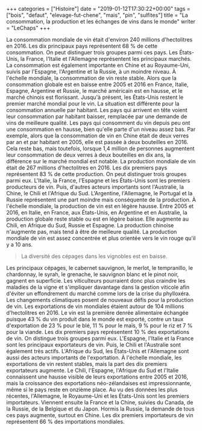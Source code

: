 +++
categories = ["Histoire"]
date = "2019-01-12T17:30:22+00:00"
tags = ["bois", "defaut", "elevage-fut-chene", "mais", "pin", "sulfites"] 
title = "La consommation, la production et les échanges de vins dans le monde"
writer = "LeChaps"
+++

La consommation mondiale de vin était d'environ 240 millions d'hectolitres en 2016. Les dix principaux pays représentent 68 % de cette consommation. On peut distinguer trois groupes parmi ces pays. Les États-Unis, la France, l'Italie et l'Allemagne représentent les principaux marchés. La consommation est également importante en Chine et au Royaume-Uni, suivis par l'Espagne, l'Argentine et la Russie, à un moindre niveau.
À l'échelle mondiale, la consommation de vin reste stable. Alors que la consommation globale est en baisse entre 2005 et 2016 en France, Italie, Espagne, Argentine et Russie, le marché américain est en hausse, et le marché chinois est florissant. Jusqu'à présent, les États-Unis restent le premier marché mondial pour le vin. La situation est différente pour la consommation annuelle par habitant. Les pays qui arrivent en tête voient leur consommation par habitant baisser, remplacée par une demande de vins de meilleure qualité. Les pays qui consomment du vin depuis peu ont une consommation en hausse, bien qu'elle parte d'un niveau assez bas. Par exemple, alors que la consommation de vin en Chine était de deux verres par an et par habitant en 2005, elle est passée à deux bouteilles en 2016. Cela reste bas, mais toutefois, lorsque 1,4 million de personnes augmentent leur consommation de deux verres à deux bouteilles en dix ans, la différence sur le marché mondial est notable. La production mondiale de vin était de 267 millions d'hectolitres en 2016.
Les dix premiers pays représentent 83 % de cette production. On peut distinguer trois groupes parmi eux. L'Italie, la France, l'Espagne et les États-Unis sont les premiers producteurs de vin. Puis, d'autres acteurs importants sont l'Australie, la Chine, le Chili et l'Afrique du Sud. L'Argentine, l'Allemagne, le Portugal et la Russie représentent une part moindre mais conséquente de la production. À l'échelle mondiale, la production de vin est en légère hausse. Entre 2005 et 2016, en Italie, en France, aux États-Unis, en Argentine et en Australie, la production globale reste stable ou est en légère baisse. Elle augmente au Chili, en Afrique du Sud, Russie et Espagne. La production chinoise n'augmente pas, mais tend à être de meilleure qualité. La production mondiale de vin est assez concentrée et plus orientée vers le vin rouge qu'il y a 10 ans.

> La diversité des cépages dans les vignobles est en baisse.

Les principaux cépages, le cabernet sauvignon, le merlot, le tempranillo, le chardonnay, le syrah, le grenache, le sauvignon blanc et le pinot noir, gagnent en superficie. Les viticulteurs pourraient donc plus craindre les maladies de la vigne et s'impliquer davantage dans la gestion viticole afin d'éviter un effondrement du marché comme lors de la crise du phylloxéra. Les changements climatiques posent de nouveaux défis pour la production de vin. Les exportations de vin mondiales étaient autour de 104 millions d'hectolitres en 2016. Le vin est la première denrée alimentaire échangée puisque 43 % du vin produit dans le
monde est exporté, contre un taux d'exportation de 23 % pour le blé, 11 % pour le maïs, 9 % pour le riz et 7 % pour la viande. Les dix premiers pays représentent 10 % des exportations de vin. On distingue trois groupes parmi eux. L'Espagne, l'Italie et la France sont les principaux exportateurs de vin. Puis, le Chili et l'Australie sont également très actifs. L'Afrique du Sud, les États-Unis et l'Allemagne
sont aussi des acteurs importants de l'exportation. À l'échelle mondiale, les exportations de vin restent stables, mais la part des dix premiers exportateurs augmente. Le Chili, l'Espagne, l'Afrique du Sud et l'Italie connaissent une hausse visible de leurs exportations entre 2005 et 2016, mais la croissance des exportations néo-zélandaises est impressionnante, même si le pays reste en onzième place.
Au vu des données les plus récentes, l'Allemagne, le Royaume-Uni et les États-Unis sont les premiers importateurs. Viennent ensuite la France et la Chine, suivies du Canada, de la Russie, de la Belgique et du Japon. Hormis la Russie, la demande de tous ces pays augmente, surtout en Chine. Les dix premiers importateurs de vin représentent 66 % des importations mondiales.
